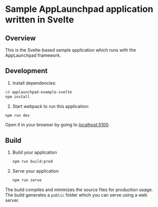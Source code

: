 # Sample AppLaunchpad application written in Svelte

## Overview

This is the Svelte-based sample application which runs with the AppLaunchpad framework.


## Development

1. Install dependencies:

```bash
cd applaunchpad-example-svelte
npm install
```

2. Start webpack to run this application:

```bash
npm run dev
```

Open it in your browser by going to [localhost:5100](http://localhost:5100).

## Build

1. Build your application
    ```bash
    npm run build:prod
    ```
    
2. Serve your application
    ```bash
    npm run serve
    ```

The build compiles and minimizes the source files for production usage.
The build generates a `public` folder which you can serve using a web server.